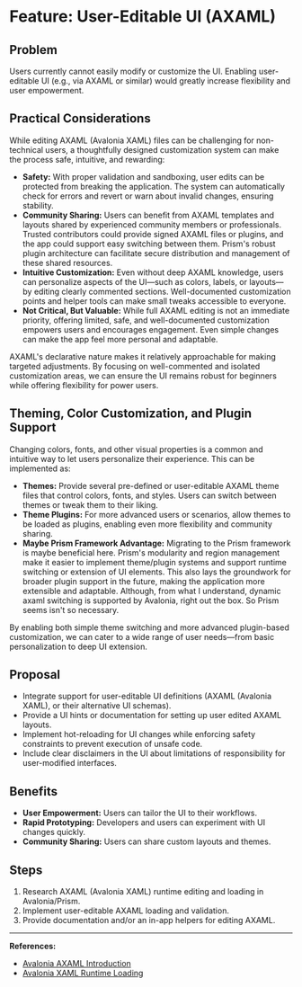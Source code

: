 # Feature: User-Editable UI (AXAML)

## Problem
Users currently cannot easily modify or customize the UI. Enabling user-editable UI (e.g., via AXAML or similar) would greatly increase flexibility and user empowerment.

## Practical Considerations

While editing AXAML (Avalonia XAML) files can be challenging for non-technical users, a thoughtfully designed customization system can make the process safe, intuitive, and rewarding:

- **Safety:** With proper validation and sandboxing, user edits can be protected from breaking the application. The system can automatically check for errors and revert or warn about invalid changes, ensuring stability.
- **Community Sharing:** Users can benefit from AXAML templates and layouts shared by experienced community members or professionals. Trusted contributors could provide signed AXAML files or plugins, and the app could support easy switching between them. Prism's robust plugin architecture can facilitate secure distribution and management of these shared resources.
- **Intuitive Customization:** Even without deep AXAML knowledge, users can personalize aspects of the UI—such as colors, labels, or layouts—by editing clearly commented sections. Well-documented customization points and helper tools can make small tweaks accessible to everyone.
- **Not Critical, But Valuable:** While full AXAML editing is not an immediate priority, offering limited, safe, and well-documented customization empowers users and encourages engagement. Even simple changes can make the app feel more personal and adaptable.

AXAML's declarative nature makes it relatively approachable for making targeted adjustments. By focusing on well-commented and isolated customization areas, we can ensure the UI remains robust for beginners while offering flexibility for power users.

## Theming, Color Customization, and Plugin Support

Changing colors, fonts, and other visual properties is a common and intuitive way to let users personalize their experience. This can be implemented as:

- **Themes:** Provide several pre-defined or user-editable AXAML theme files that control colors, fonts, and styles. Users can switch between themes or tweak them to their liking.
- **Theme Plugins:** For more advanced users or scenarios, allow themes to be loaded as plugins, enabling even more flexibility and community sharing.
- **Maybe Prism Framework Advantage:** Migrating to the Prism framework is maybe beneficial here. Prism's modularity and region management make it easier to implement theme/plugin systems and support runtime switching or extension of UI elements. This also lays the groundwork for broader plugin support in the future, making the application more extensible and adaptable. Although, from what I understand, dynamic axaml switching is supported by Avalonia, right out the box. So Prism seems isn't so necessary.

By enabling both simple theme switching and more advanced plugin-based customization, we can cater to a wide range of user needs—from basic personalization to deep UI extension.

## Proposal
- Integrate support for user-editable UI definitions (AXAML (Avalonia XAML), or their alternative UI schemas).
- Provide a UI hints or documentation for setting up user edited AXAML layouts.
- Implement hot-reloading for UI changes while enforcing safety constraints to prevent execution of unsafe code.
- Include clear disclaimers in the UI about limitations of responsibility for user-modified interfaces.

## Benefits
- **User Empowerment:** Users can tailor the UI to their workflows.
- **Rapid Prototyping:** Developers and users can experiment with UI changes quickly.
- **Community Sharing:** Users can share custom layouts and themes.

## Steps
1. Research AXAML (Avalonia XAML) runtime editing and loading in Avalonia/Prism.
2. Implement user-editable AXAML loading and validation.
3. Provide documentation and/or an in-app helpers for editing AXAML.

---

**References:**
- [Avalonia AXAML Introduction](https://docs.avaloniaui.net/docs/basics/user-interface/introduction-to-xaml)
- [Avalonia XAML Runtime Loading](https://docs.avaloniaui.net/docs/guides/xaml/xaml-loader)
